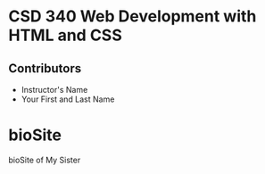 # CSD 340 Web Development with HTML and CSS

## Contributors
- Instructor's Name
- Your First and Last Name

# bioSite
bioSite of My Sister
